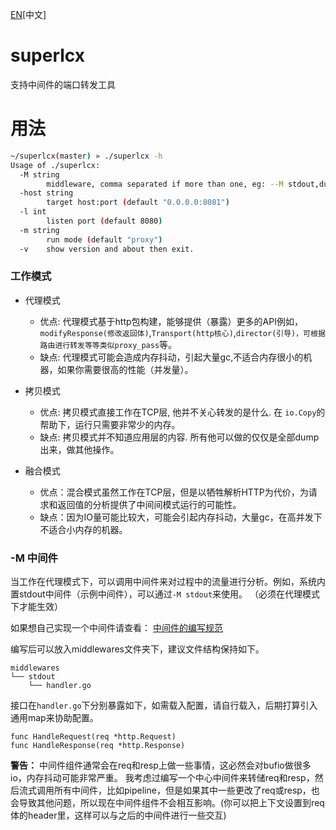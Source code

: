 [EN](./README.md)[中文]

# superlcx
支持中间件的端口转发工具

# 用法
```bash
~/superlcx(master) » ./superlcx -h                                                                                               dashjay@zhaowenjies-MacBook-Pro
Usage of ./superlcx:
  -M string
        middleware, comma separated if more than one, eg: --M stdout,dumps
  -host string
        target host:port (default "0.0.0.0:8081")
  -l int
        listen port (default 8080)
  -m string
        run mode (default "proxy")
  -v    show version and about then exit.
```

### 工作模式
- 代理模式 
    - 优点: 代理模式基于http包构建，能够提供（暴露）更多的API例如，`modifyResponse(修改返回体)`,`Transport(http核心)`,`director(引导)，可根据路由进行转发等等类似proxy_pass`等。
    - 缺点: 代理模式可能会造成内存抖动，引起大量gc,不适合内存很小的机器，如果你需要很高的性能（并发量）。

- 拷贝模式
    - 优点: 拷贝模式直接工作在TCP层, 他并不关心转发的是什么. 在 `io.Copy`的帮助下，运行只需要非常少的内存。
    - 缺点: 拷贝模式并不知道应用层的内容. 所有他可以做的仅仅是全部dump出来，做其他操作。

- 融合模式
    - 优点：混合模式虽然工作在TCP层，但是以牺牲解析HTTP为代价，为请求和返回值的分析提供了中间间模式运行的可能性。
    - 缺点：因为IO量可能比较大，可能会引起内存抖动，大量gc，在高并发下不适合小内存的机器。

### -M 中间件
当工作在代理模式下，可以调用中间件来对过程中的流量进行分析。例如，系统内置stdout中间件（示例中间件），可以通过`-M stdout`来使用。
（必须在代理模式下才能生效）

如果想自己实现一个中间件请查看：
[中间件的编写规范](./docs/middleware.CN.md)

编写后可以放入middlewares文件夹下，建议文件结构保持如下。
```
middlewares
└── stdout
    └── handler.go
```

接口在`handler.go`下分别暴露如下，如需载入配置，请自行载入，后期打算引入通用map来协助配置。
```
func HandleRequest(req *http.Request)
func HandleResponse(req *http.Response)
```

**警告：** 中间件组件通常会在req和resp上做一些事情，这必然会对bufio做很多io，内存抖动可能非常严重。
我考虑过编写一个中心中间件来转储req和resp，然后流式调用所有中间件，比如pipeline，但是如果其中一些更改了req或resp，也会导致其他问题，所以现在中间件组件不会相互影响。(你可以把上下文设置到req体的header里，这样可以与之后的中间件进行一些交互)